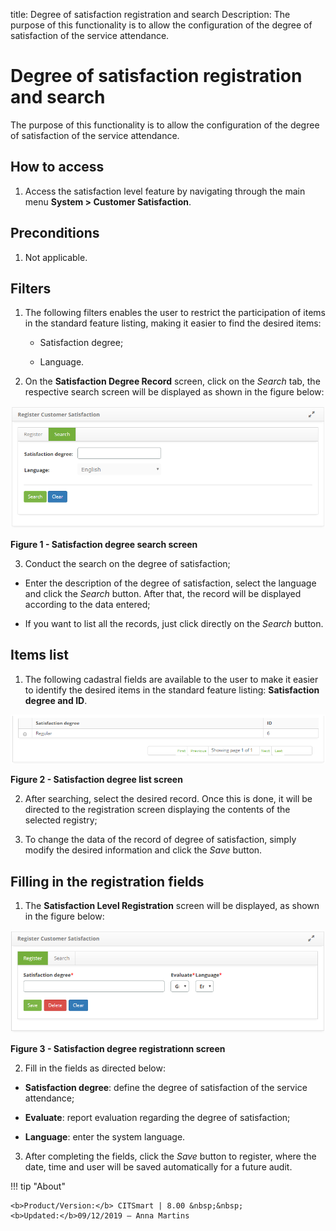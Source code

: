 title: Degree of satisfaction registration and search
Description: The purpose of this functionality is to allow the configuration of the degree of satisfaction of the service attendance.

# Degree of satisfaction registration and search

The purpose of this functionality is to allow the configuration of the degree of
satisfaction of the service attendance.

How to access
-------------

1.  Access the satisfaction level feature by navigating through the main
    menu **System > Customer Satisfaction**.

Preconditions
-------------

1.  Not applicable.

Filters
-------

1.  The following filters enables the user to restrict the participation of
    items in the standard feature listing, making it easier to find the desired
    items:

    -  Satisfaction degree;

    -  Language.

2.  On the **Satisfaction Degree Record** screen, click on the *Search* tab, the
    respective search screen will be displayed as shown in the figure below:

![Criar](images/satisfaction-1.png)

**Figure 1 - Satisfaction degree search screen**

3.  Conduct the search on the degree of satisfaction;

   -   Enter the description of the degree of satisfaction, select the language and
    click the *Search* button. After that, the record will be displayed
    according to the data entered;

   -   If you want to list all the records, just click directly on
    the *Search* button.

Items list
----------

1.  The following cadastral fields are available to the user to make it easier
    to identify the desired items in the standard feature
    listing: **Satisfaction degree and ID**.

![Criar](images/satisfaction-2.png)

**Figure 2 - Satisfaction degree list screen**

2.  After searching, select the desired record. Once this is done, it will be
    directed to the registration screen displaying the contents of the selected
    registry;

3.  To change the data of the record of degree of satisfaction, simply modify
    the desired information and click the *Save* button.

Filling in the registration fields
----------------------------------

1.  The **Satisfaction Level Registration** screen will be displayed, as shown
    in the figure below:

![Criar](images/satisfaction-3.png)

**Figure 3 - Satisfaction degree registrationn screen**

2.  Fill in the fields as directed below:

   -  **Satisfaction degree**: define the degree of satisfaction of the service
    attendance;

   -  **Evaluate**: report evaluation regarding the degree of satisfaction;

   -  **Language**: enter the system language.

3.  After completing the fields, click the *Save* button to register, where the
    date, time and user will be saved automatically for a future audit.


!!! tip "About"

    <b>Product/Version:</b> CITSmart | 8.00 &nbsp;&nbsp;
    <b>Updated:</b>09/12/2019 – Anna Martins

